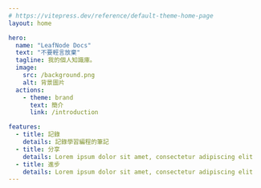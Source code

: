 ```yaml
---
# https://vitepress.dev/reference/default-theme-home-page
layout: home

hero:
  name: "LeafNode Docs"
  text: "不要輕言放棄"
  tagline: 我的個人知識庫。
  image:
    src: /background.png
    alt: 背景圖片
  actions:
    - theme: brand
      text: 簡介
      link: /introduction

features:
  - title: 記錄
    details: 記錄學習編程的筆記
  - title: 分享
    details: Lorem ipsum dolor sit amet, consectetur adipiscing elit
  - title: 進步
    details: Lorem ipsum dolor sit amet, consectetur adipiscing elit
---
```


